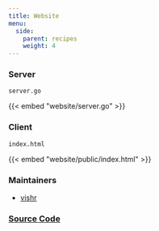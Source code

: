 ```yaml
---
title: Website
menu:
  side:
    parent: recipes
    weight: 4
---
```


### Server

`server.go`

{{< embed "website/server.go" >}}

### Client

`index.html`

{{< embed "website/public/index.html" >}}

### Maintainers

- [vishr](https://github.com/vishr)

### [Source Code](https://github.com/vishr/recipes/blob/master/echo.v1/website)
